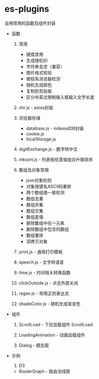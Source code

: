 # es-plugins

自用常用的函数及组件封装 

- 函数

  1. 常用 
    
     + 键盘禁用
     + 生成随机ID
     + 字符串去空（兼容）
     + 图片格式校验 
     + 微软系浏览器检测
     + 随机生成颜色
     + 复制到剪贴板
     + 区分中英文限制输入框输入文字长度
  
  2. xhr.js - axios封装 
    
  3. 浏览器存储 
    
     + database.js - indexedDB封装
     + cookie.js
     + localStorage.js
    
  4. digitExchange.js - 数字转中文 

  5. mksort.js - 列表按任意值组合升降排序
    
  6. 数组及对象常用
    
     + json对象检则
     + 对象按键名ASCII码重排
     + 两个数组值一致检测
     + 数组去重
     + 数组并集
     + 数组交集
     + 数组差值
     + 删除数组中任一元素
     + 删除数组中包含的数组
     + 数组重排
     + 深拷贝对象
     
    
  7. print.js - 通用打印模板 
    
  8. speech.js - 文字转语音 
    
  9. time.js - 时间相关转换函数 
    
  10. clickOutside.js - 点击外部关闭
    
  11. regex.js - 常用正则表达式
    
  12. shadeColor.js - 随机生成渐变色 





- 组件

  1. ScrollLoad - 下拉加载组件 ScrollLoad

  2. LoadingAnimation - 动画加载组件
    
  3. Dialog - 模态窗
    

- 示例

  1. D3
    
    + RouterGraph - 路由流线图
